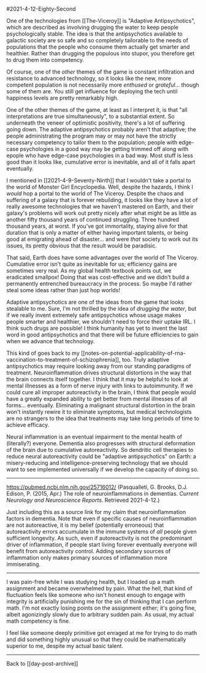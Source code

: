 #2021-4-12-Eighty-Second

One of the technologies from [[The-Viceroy]] is "Adaptive Antipsychotics", which are described as involving drugging the water to keep people psychologically stable.  The idea is that the antipsychotics available to galactic society are so safe and so completely tailorable to the needs of populations that the people who consume them actually get smarter and healthier.  Rather than drugging the populous into stupor, you therefore get to drug them into competency.

Of course, one of the *other* themes of the game is constant infiltration and resistance to advanced technology, so it looks like the new, more competent population is not necessarily more *enthused* or *grateful*... though some of them are.  You still get influence for deploying the tech until happiness levels are pretty remarkably high.

One of the other themes of the game, at least as I interpret it, is that "all interpretations are true simultaneously", to a substantial extent.  So underneath the veneer of optimistic positivity, there's a lot of suffering going down.  The adaptive antipsychotics probably aren't that adaptive; the people administrating the program may or may not have the strictly necessary competency to tailor them to the population; people with edge-case psychologies in a good way may be getting trimmed off along with epople who have edge-case psychologies in a bad way.  Most stuff is less good than it looks like, cumulative error is inevitable, and all of it falls apart eventually.

I mentioned in [[2021-4-9-Seventy-Ninth]] that I wouldn't take a portal to the world of Monster Girl Encyclopedia.  Well, despite the hazards, I think I *would* hop a portal to the world of The Viceroy.  Despite the chaos and suffering of a galaxy that is forever rebuilding, it looks like they have a lot of really awesome technologies that we haven't mastered on Earth, and their galaxy's problems will work out pretty nicely after what might be as little as another fifty thousand years of continued struggling.  Three hundred thousand years, at worst.  If you've got immortality, staying alive for that duration that is only a matter of either having important talents, or being good at emigrating ahead of disaster... and were *that* society to work out its issues, its pretty obvious that the result would be paradisic.

That said, Earth does have some advantages over the world of The Viceroy.  Cumulative error isn't quite as inevitable for us; efficiency gains are sometimes very real.  As my global health textbook points out, we eradicated smallpox!  Doing that was cost-effective and we didn't build a permanently entrenched bureaucracy in the process.  So maybe I'd rather steal some ideas rather than just hop worlds!

Adaptive antipsychotics are one of the ideas from the game that looks stealable to me.  Sure, I'm not thrilled by the idea of *drugging the water*, but if we really invent extremely safe antipsychotics whose usage makes people smarter and healthier, we shouldn't need to force their uptake IRL.  I think such drugs are possible!  I think humanity has yet to invent the last word in good antipsychotics and that there will be future efficiencies to gain when we advance that technology.

This kind of goes back to my [[notes-on-potential-applicability-of-rna-vaccination-to-treatment-of-schizophrenia]], too.  Truly adaptive antipsychotics may require looking away from our standing paradigms of treatment.  Neuroinflammation drives structural distortions in the way that the brain connects itself together.  I think that it may be helpful to look at mental illnesses as a form of nerve injury with links to autoimmunity.  If we could cure all improper autoreactivity in the brain, I think that people would have a greatly expanded ability to get better from mental illnesses of all forms... eventually.  Eliminating a malignant structural distortion in the brain won't instantly rewire it to eliminate symptoms, but medical technologists are no strangers to the idea that treatments may take long periods of time to achieve efficacy.

Neural inflammation is an eventual impairment to the mental health of (literally?) everyone.  Dementia also progresses with structural deformation of the brain due to cumulative autoreactivity.  So dendritic cell therapies to reduce neural autoreactivity could be "adaptive antipsychotics" on Earth: a misery-reducing and intelligence-preserving technology that we should want to see implemented universally if we develop the capacity of doing so.

---
https://pubmed.ncbi.nlm.nih.gov/25716012/  (Pasqualleti, G.  Brooks, D.J.  Edison, P.  (2015, Apr.)  The role of neuroinflammations in dementias.  *Current Neurology and Neuroscience Reports*.  Retrieved 2021-4-12.)

Just including this as a source link for my claim that neuroinflammation factors in dementia.  Note that even if specific causes of neuroinflammation are not autoreactive, it is my belief (potentially erroneous) that autoreactivity errors accumulate in the immune systems of *all* people given sufficient longevity.  As such, even if autoreactivity is not the predominant driver of inflammation, if people start living forever eventually everyone will benefit from autoreactivity control.  Adding secondary sources of inflammation only makes primary sources of inflammation more immiserating.

---
I was pain-free while I was studying health, but I loaded up a math assignment and became overwhelmed by pain.  What the hell, that kind of fluctuation feels like someone who isn't honest enough to engage with integrity is artificially punishing me for the sin of thinking that I can perform math.  I'm not exactly losing points on the assignment either; it's going fine, albeit agonizingly slowly due to arbitrary sudden pain.  As usual, my actual math competency is fine.

I feel like someone deeply primitive got enraged at me for trying to do math and did something highly unusual so that they could be mathematically superior to me, despite my actual basic talent.

---
Back to [[day-post-archive]]